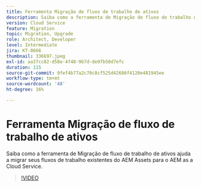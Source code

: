 ```yaml
---
title: Ferramenta Migração de fluxo de trabalho de ativos
description: Saiba como a ferramenta de Migração de fluxo de trabalho de ativos ajuda a migrar seus fluxos de trabalho existentes do AEM Assets para o AEM as a Cloud Service.
version: Cloud Service
feature: Migration
topic: Migration, Upgrade
role: Architect, Developer
level: Intermediate
jira: KT-8666
thumbnail: 336697.jpeg
exl-id: aa37cc02-d58e-4f40-9b7d-de97b50d7efc
duration: 115
source-git-commit: 9fef4b77a2c70c8cf525d42686f4120e481945ee
workflow-type: tm+mt
source-wordcount: '48'
ht-degree: 16%

---
```


# Ferramenta Migração de fluxo de trabalho de ativos

Saiba como a ferramenta de Migração de fluxo de trabalho de ativos ajuda a migrar seus fluxos de trabalho existentes do AEM Assets para o AEM as a Cloud Service.

>[!VIDEO](https://video.tv.adobe.com/v/336697?quality=12&learn=on)
